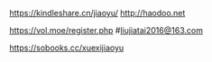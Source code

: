 https://kindleshare.cn/jiaoyu/
http://haodoo.net

https://vol.moe/register.php    #liujiatai2016@163.com

https://sobooks.cc/xuexijiaoyu
